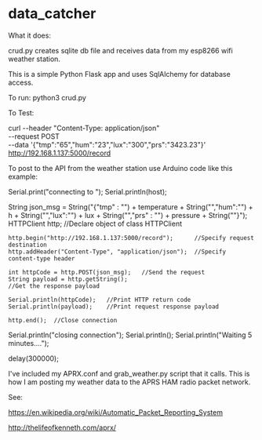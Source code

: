 # data_catcher


What it does:

crud.py creates sqlite db file and receives data from my esp8266 wifi weather station.

This is a simple Python Flask app and uses SqlAlchemy for database access.

To run:  python3 crud.py

To Test:

curl --header "Content-Type: application/json" \
  --request POST \
  --data '{"tmp":"65","hum":"23","lux":"300","prs":"3423.23"}' \
  http://192.168.1.137:5000/record


To post to the API from the weather station use Arduino code like this example:

Serial.print("connecting to ");
  Serial.println(host);

  String json_msg = String("{\"tmp\" : \"") + temperature + String("\",\"hum\":\"") + h + String("\",\"lux\":\"") + lux + String("\",\"prs\" : \"") + pressure + String("\"}");
   HTTPClient http;    //Declare object of class HTTPClient
   
    http.begin("http://192.168.1.137:5000/record");      //Specify request destination
    http.addHeader("Content-Type", "application/json");  //Specify content-type header
 
    int httpCode = http.POST(json_msg);   //Send the request
    String payload = http.getString();                                        //Get the response payload
 
    Serial.println(httpCode);   //Print HTTP return code
    Serial.println(payload);    //Print request response payload
 
    http.end();  //Close connection

  Serial.println("closing connection");
  Serial.println();
  Serial.println("Waiting 5 minutes....");

  delay(300000);

I've included my APRX.conf and grab_weather.py script that it calls.  This is how I am posting my weather data to the APRS HAM radio packet network.

See:  

https://en.wikipedia.org/wiki/Automatic_Packet_Reporting_System

http://thelifeofkenneth.com/aprx/


